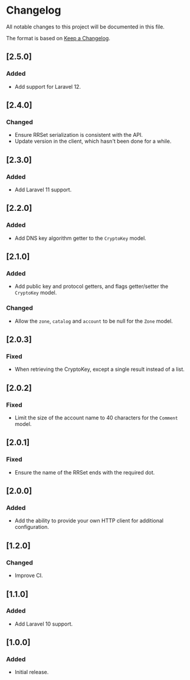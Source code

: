 # Changelog

All notable changes to this project will be documented in this file.

The format is based on [Keep a Changelog](https://keepachangelog.com/en/1.0.0/). 

## [2.5.0]

### Added

- Add support for Laravel 12.

## [2.4.0]

### Changed

- Ensure RRSet serialization is consistent with the API.
- Update version in the client, which hasn't been done for a while.

## [2.3.0]

### Added

- Add Laravel 11 support.

## [2.2.0]

### Added

- Add DNS key algorithm getter to the `CryptoKey` model.

## [2.1.0]

### Added

- Add public key and protocol getters, and flags getter/setter the `CryptoKey` model.

### Changed

- Allow the `zone`, `catalog` and `account` to be null for the `Zone` model.

## [2.0.3]

### Fixed

- When retrieving the CryptoKey, except a single result instead of a list.

## [2.0.2]

### Fixed

- Limit the size of the account name to 40 characters for the `Comment` model.

## [2.0.1]

### Fixed

- Ensure the name of the RRSet ends with the required dot.

## [2.0.0]

### Added

- Add the ability to provide your own HTTP client for additional configuration.

## [1.2.0]

### Changed

- Improve CI.

## [1.1.0]

### Added

- Add Laravel 10 support.

## [1.0.0]

### Added

- Initial release.
